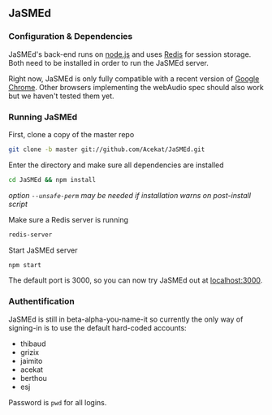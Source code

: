 ## JaSMEd

### Configuration & Dependencies

JaSMEd's back-end runs on [node.js](https://github.com/joyent/node/wiki/Installation) and uses [Redis](http://redis.io/topics/quickstart) for session storage.
Both need to be installed in order to run the JaSMEd server.

Right now, JaSMEd is only fully compatible with a recent version of [Google Chrome](https://www.google.com/chrome).
Other browsers implementing the webAudio spec should also work but we haven't tested them yet.

### Running JaSMEd

First, clone a copy of the master repo
```bash
git clone -b master git://github.com/Acekat/JaSMEd.git
```

Enter the directory and make sure all dependencies are installed
```bash
cd JaSMEd && npm install
```
_option `--unsafe-perm` may be needed if installation warns on post-install script_ 

Make sure a Redis server is running
```bash
redis-server
```

Start JaSMEd server
```bash
npm start
```

The default port is 3000, so you can now try JaSMEd out at [localhost:3000](http://localhost:3000).

### Authentification

JaSMEd is still in beta-alpha-you-name-it so currently the only way of signing-in is to use the default hard-coded accounts:
- thibaud
- grizix
- jaimito
- acekat
- berthou
- esj
	
Password is `pwd` for all logins.
